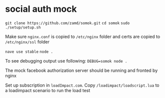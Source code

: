 # social auth mock


`git clone https://github.com/zamd/somok.git`
`cd somok`
`sudo ./setup/setup.sh`

Make sure `nginx.conf` is copied to `/etc/nginx` folder and certs are copied to `/etc/nginx/ssl` folder

`nave use stable`
`node .` 

To see debugging output use following:
`DEBUG=somok node .`

The mock facebook authorization server should be running and fronted by nginx 

Set up subscription in `loadImpact.com`. Copy `/loadimpact/loadscript.lua` to a loadimpact scenario to run the load test
